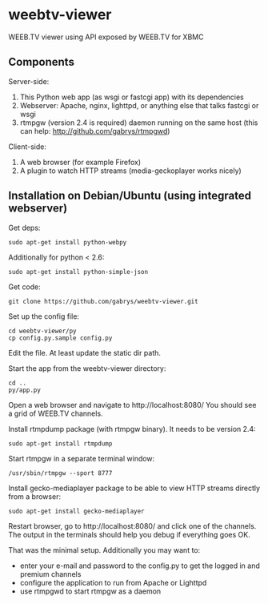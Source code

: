 weebtv-viewer
=============

WEEB.TV viewer using API exposed by WEEB.TV for XBMC

Components
----------

Server-side:

1. This Python web app (as wsgi or fastcgi app) with its dependencies
2. Webserver: Apache, nginx, lighttpd, or anything else that talks fastcgi or wsgi
3. rtmpgw (version 2.4 is required) daemon running on the same host (this can help: http://github.com/gabrys/rtmpgwd)

Client-side:

1. A web browser (for example Firefox)
2. A plugin to watch HTTP streams (media-geckoplayer works nicely)

Installation on Debian/Ubuntu (using integrated webserver)
----------------------------------------------------------

Get deps:

    sudo apt-get install python-webpy

Additionally for python < 2.6:

    sudo apt-get install python-simple-json

Get code:

    git clone https://github.com/gabrys/weebtv-viewer.git

Set up the config file:

    cd weebtv-viewer/py
    cp config.py.sample config.py

Edit the file. At least update the static dir path.

Start the app from the weebtv-viewer directory:

    cd ..
    py/app.py

Open a web browser and navigate to http://localhost:8080/
You should see a grid of WEEB.TV channels.

Install rtmpdump package (with rtmpgw binary). It needs to be version 2.4:

    sudo apt-get install rtmpdump

Start rtmpgw in a separate terminal window:

    /usr/sbin/rtmpgw --sport 8777

Install gecko-mediaplayer package to be able to view HTTP streams directly from a browser:

    sudo apt-get install gecko-mediaplayer

Restart browser, go to http://localhost:8080/ and click one of the channels. The output in the terminals should help you debug if everything goes OK.

That was the minimal setup. Additionally you may want to:

* enter your e-mail and password to the config.py to get the logged in and premium channels
* configure the application to run from Apache or Lighttpd
* use rtmpgwd to start rtmpgw as a daemon
